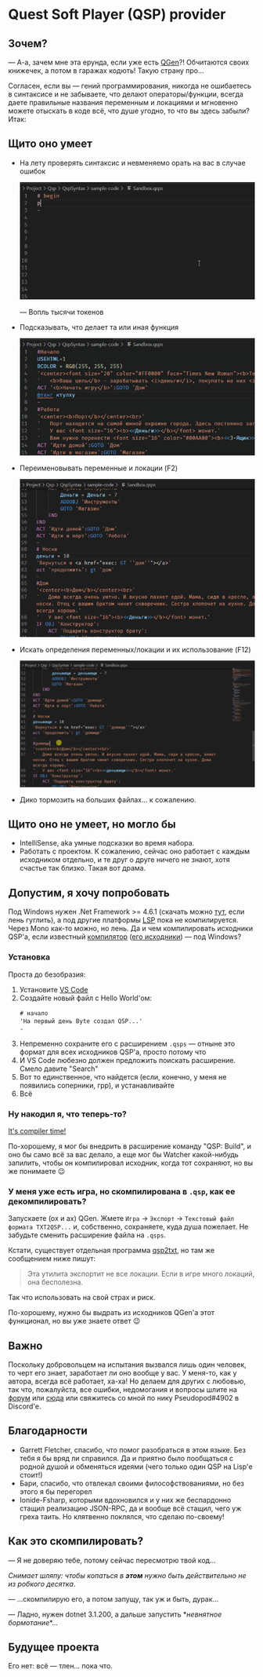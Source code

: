 # Quest Soft Player (QSP) provider

## Зочем?
— А-а, зачем мне эта ерунда, если уже есть [QGen](http://qsp.su/index.php?option=com_content&task=view&id=46&Itemid=56)?! Обчитаются своих книжечек, а потом в гаражах кодють! Такую страну про...

Согласен, если вы — гений программирования, никогда не ошибаетесь в синтаксисе и не забываете, что делают операторы/функции, всегда даете правильные названия переменным и локациями и мгновенно можете отыскать в коде всё, что душе угодно, то что вы здесь забыли? Итак:

## Щито оно умеет
* На лету проверять синтаксис и невменяемо орать на вас в случае ошибок

    ![](Images/syntaxChecker.gif?raw=true)

    — Вопль тысячи токенов
* Подсказывать, что делает та или иная функция

    ![hover](Images/hover.gif?raw=true "Hover")
* Переименовывать переменные и локации (F2)

    ![](Images/rename.gif?raw=true)
* Искать определения переменных/локации и их использование (F12)

    ![](Images/definitions.gif?raw=true)
* Дико тормозить на больших файлах... к сожалению.

## Щито оно **не** умеет, но могло бы
* IntelliSense, aka умные подсказки во время набора.
* Работать с проектом. К сожалению, сейчас оно работает с каждым исходником отдельно, и те друг о друге ничего не знают, хотя счастье так близко. Такая вот драма.

## Допустим, я хочу попробовать
Под Windows нужен .Net Framework >= 4.6.1 (скачать можно [тут](https://dotnet.microsoft.com/download/dotnet-framework), если лень гуглить), а под другие платформы [LSP](https://github.com/gretmn102/FParserQSP) пока не компилируется. Через Mono как-то можно, но лень. Да и чем компилировать исходники QSP'а, если известный [компилятор](http://qsp.su/index.php?option=com_content&task=view&id=52&Itemid=56) ([его исходники](https://github.com/QSPFoundation/qsp/tree/master/txt2gam)) — под Windows?

### Установка
Проста до безобразия:
1. Установите [VS Code](https://code.visualstudio.com/Download)
2. Создайте новый файл с Hello World'ом:
    ```qsp
    # начало
    'На первый день Byte создал QSP...'
    -
    ```
3. Непременно сохраните его с расширением `.qsps` — отныне это формат для всех исходников QSP'а, просто потому что
4. И VS Code любезно должен предложить поискать расширение. Смело давите "Search"
5. Вот то единственное, что найдется (если, конечно, у меня не появились соперники, грр), и устанавливайте
4. Всё

### Ну накодил я, что теперь-то?
[It's compiler time!](http://qsp.su/index.php?option=com_agora&task=topic&id=1187&p=1&Itemid=57#p26130)

По-хорошему, я мог бы внедрить в расширение команду "QSP: Build", и оно бы само всё за вас делало, а еще мог бы Watcher какой-нибудь запилить, чтобы он компилировал исходник, когда тот сохраняют, но вы же понимаете :wink:

### У меня уже есть игра, но скомпилирована в `.qsp`, как ее декомпилировать?
Запускаете (ох и ах) QGen. Жмете `Игра` -> `Экспорт` -> `Текстовый файл формата TXT2QSP...` и, собственно, сохраняете, куда душа пожелает. Не забудьте сменить расширение файла на `.qsps`.

Кстати, существует отдельная программа [qsp2txt](http://qsp.su/index.php?option=com_agora&task=topic&id=1180&p=1&Itemid=57#p26046), но там же сообщением ниже пишут:
> Эта утилита экспортит не все локации. Если в игре много локаций, она бесполезна.

Так что использовать на свой страх и риск.

По-хорошему, нужно бы выдрать из исходников QGen'а этот функционал, но вы уже знаете ответ :wink:

## Важно
Поскольку добровольцем на испытания вызвался лишь один человек, то черт его знает, заработает ли оно вообще у вас. У меня-то, как у автора, всегда всё работает, ха-ха! Но делаем для других с любовью, так что, пожалуйста, все ошибки, недомогания и вопросы шлите на [форум](http://qsp.su/index.php?option=com_agora&task=topic&id=1286&Itemid=57) или [сюда](https://github.com/gretmn102/QSP-VSCode/issues) или свяжитесь со мной по нику Pseudopod#4902 в Discord'е.

## Благодарности
* Garrett Fletcher, спасибо, что помог разобраться в этом языке. Без тебя я бы вряд ли справился. Да и приятно было пообщаться с родной душой и обменяться идеями (чего только один QSP на Lisp'е стоит!)
* Бари, спасибо, что отвлекал своими философствованиями, но без этого я бы перегорел
* Ionide-Fsharp, которыми вдохновился и у них же беспардонно стащил реализацию JSON-RPC, да и вообще всё стащил, чего уж греха таить. Но клятвенно поклялся, что сделаю по-своему!

## Как это скомпилировать?
— Я не доверяю тебе, потому сейчас пересмотрю твой код...

*Снимает шляпу: чтобы копаться в **этом** нужно быть действительно не из робкого десятка*.

— ...скомпилирую его, а потом запущу, так уж и быть, дурак...

— Ладно, нужен dotnet 3.1.200, а дальше запустить \**невнятное бормотание*\*...

## Будущее проекта
Его нет: всё — тлен... пока что.
